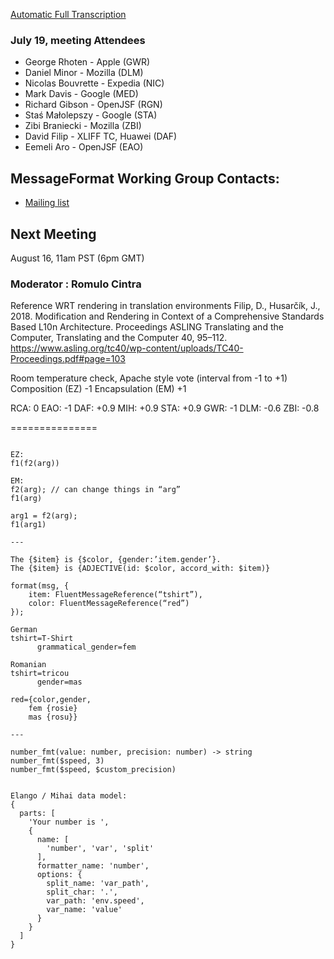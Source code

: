[Automatic Full Transcription](https://docs.google.com/document/d/1Wn0QNcUCpka3sEgJ3Ak1pTShU7rqRspWz7NTDuy-PG0/edit?usp=sharing)

### July 19, meeting Attendees

- George Rhoten - Apple (GWR)
- Daniel Minor - Mozilla (DLM)
- Nicolas Bouvrette - Expedia (NIC)
- Mark Davis - Google (MED)
- Richard Gibson - OpenJSF (RGN)
- Staś Małolepszy - Google (STA)
- Zibi Braniecki - Mozilla (ZBI)
- David Filip - XLIFF TC, Huawei (DAF)
- Eemeli Aro - OpenJSF (EAO)

## MessageFormat Working Group Contacts:

- [Mailing list](https://groups.google.com/a/chromium.org/forum/#!forum/message-format-wg)

## Next Meeting

August 16, 11am PST (6pm GMT)

### Moderator : Romulo Cintra

Reference WRT rendering in translation environments
Filip, D., Husarčík, J., 2018. Modification and Rendering in Context of a Comprehensive Standards Based L10n Architecture. Proceedings ASLING Translating and the Computer, Translating and the Computer 40, 95–112.
https://www.asling.org/tc40/wp-content/uploads/TC40-Proceedings.pdf#page=103

Room temperature check, Apache style vote (interval from -1 to +1)
Composition (EZ) -1
Encapsulation (EM) +1

RCA: 0
EAO: -1
DAF: +0.9
MIH: +0.9
STA: +0.9
GWR: -1
DLM: -0.6
ZBI: -0.8

===============

```

EZ:
f1(f2(arg))

EM:
f2(arg); // can change things in “arg”
f1(arg)

arg1 = f2(arg);
f1(arg1)

---

The {$item} is {$color, {gender:’item.gender’}.
The {$item} is {ADJECTIVE(id: $color, accord_with: $item)}

format(msg, {
    item: FluentMessageReference(“tshirt”),
    color: FluentMessageReference(“red”)
});

German
tshirt=T-Shirt
      grammatical_gender=fem

Romanian
tshirt=tricou
      gender=mas

red={color,gender,
    fem {rosie}
    mas {rosu}}

---

number_fmt(value: number, precision: number) -> string
number_fmt($speed, 3)
number_fmt($speed, $custom_precision)


Elango / Mihai data model:
{
  parts: [
    'Your number is ',
    {
      name: [
        'number', 'var', 'split'
      ],
      formatter_name: 'number',
      options: {
        split_name: 'var_path',
        split_char: '.',
        var_path: 'env.speed',
        var_name: 'value'
      }
    }
  ]
}

```
